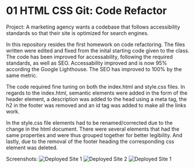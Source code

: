 # 01 HTML CSS Git: Code Refactor

Project: A marketing agency wants a codebase that follows accessibility standards so that their site is optimized for search engines.

In this repository resides the first homework on code refactoring. The files written were edited and fixed from the inital starting code given to the class. The code has been improved for accessability, following the required standards, as well as SEO. Accessability improved and is now 95% according the Google Lighthouse. The SEO has improved to 100% by the same metric.

The code required fine tuning on both the index.html and style.css files. In regards to the index.html, semantic elements were added in the form of the header element, a description was added to the head using a meta tag, the h2 in the footer was removed and an id tag was added to make all the links work. 

In the style.css file elements had to be renamed/corrected due to the change in the html document. There were several elements that had the same properties and were thus grouped together for better legibility. And lastly, due to the removal of the footer heading the corresponding css element was deleted. 

Screenshots:
![Deployed Site 1](assets/images/Screenshot1.png)
![Deployed Site 2](assets/images/Screenshot2.png)
![Deployed Site 1](assets/images/Screenshot3.png)